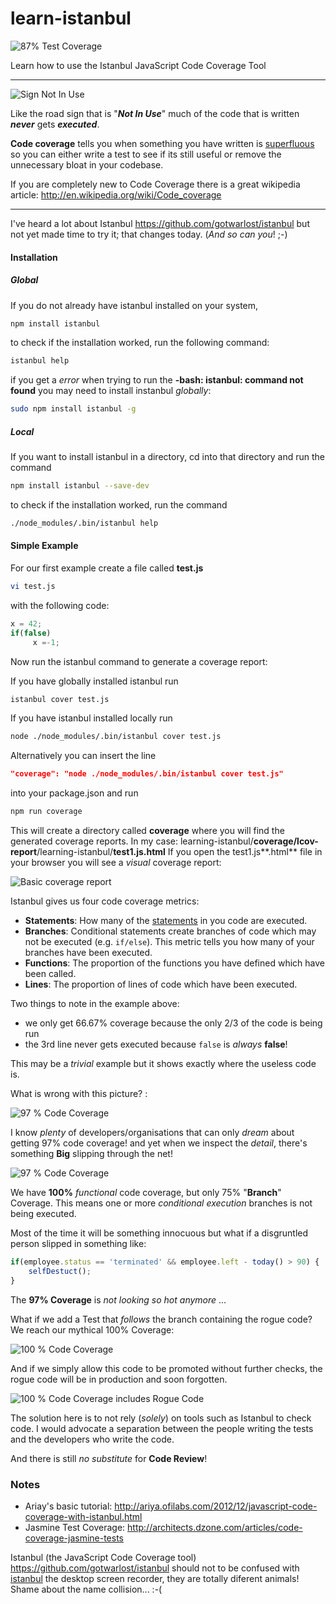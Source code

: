 learn-istanbul
=================

![87% Test Coverage](http://i.imgur.com/NTI4Pxw.png)

Learn how to use the Istanbul JavaScript Code Coverage Tool

- - -

![Sign Not In Use](http://i1.mirror.co.uk/incoming/article1433397.ece/ALTERNATES/s2197/The%20world's%20most%20stupid%20signs-1433397 "Sign not in use!")

Like the road sign that is "***Not In Use***" much of the code
that is written ***never*** gets ***executed***.

**Code coverage** tells you when something you have written is
[superfluous](https://www.google.com/search?q=superfluous)
so you can either write a test to see if its still useful
or remove the unnecessary bloat in your codebase.

If you are completely new to Code Coverage there is a great wikipedia article:
http://en.wikipedia.org/wiki/Code_coverage

- - -


I've heard a lot about Istanbul
https://github.com/gotwarlost/istanbul
but not yet made time to try it;
that changes today. (*And so can you*! ;-)


#### Installation

##### Global

If you do not already have istanbul installed on your system,

```sh
npm install istanbul
```

to check if the installation worked, run the following command:

```sh
istanbul help
```

if you get a *error* when trying to run the **-bash: istanbul: command not found**
you may need to install instanbul *globally*:

```sh
sudo npm install istanbul -g
```

##### Local

If you want to install istanbul in a directory, cd into that directory and run the command

```sh
npm install istanbul --save-dev
```

to check if the installation worked, run the command

```sh
./node_modules/.bin/istanbul help
```

#### Simple Example

For our first example create a file called **test.js**

```sh
vi test.js
```

with the following code:

```javascript
x = 42;
if(false)
     x =-1;
```

Now run the istanbul command to generate a coverage report:

If you have globally installed istanbul run

```sh
istanbul cover test.js
```

If you have istanbul installed locally run

```sh
node ./node_modules/.bin/istanbul cover test.js
```

Alternatively you can insert the line

```json
"coverage": "node ./node_modules/.bin/istanbul cover test.js"
```

into your package.json and run

```sh
npm run coverage
```

This will create a directory called **coverage** where you will find
the generated coverage reports.
In my case:
learning-istanbul/**coverage/lcov-report**/learning-istanbul/**test1.js.html**
If you open the test1.js**.html** file in your browser
you will see a *visual* coverage report:

![Basic coverage report](https://raw.github.com/nelsonic/learning-istanbul/master/screenshots/test1.js-coverage-highlighted.png)

Istanbul gives us four code coverage metrics:
* **Statements**: How many of the [statements](http://www.2ality.com/2012/09/expressions-vs-statements.html) in you code are executed.
* **Branches**: Conditional statements create branches of code which may not be executed (e.g. `if/else`). This metric tells you how many of your branches have been executed.
* **Functions**: The proportion of the functions you have defined which have been called.
* **Lines**: The proportion of lines of code which have been executed.

Two things to note in the example above:

- we only get 66.67% coverage because the
only 2/3 of the code is being run
- the 3rd line never gets executed because
`false` is *always* **false**!

This may be a *trivial* example but it shows
exactly where the useless code is.

What is wrong with this picture? :

![97 % Code Coverage](https://raw.github.com/nelsonic/learning-istanbul/master/screenshots/97-percent-code-coverage.png)

I know *plenty* of developers/organisations that can
only *dream* about getting 97% code coverage!
and yet when we inspect the *detail*, there's
something **Big** slipping through the net!

![97 % Code Coverage](https://raw.github.com/nelsonic/learning-istanbul/master/screenshots/97-percent-hides-malicious-code.png)

We have **100%** *functional* code coverage, but only 75% "**Branch**" Coverage.
This means one or more *conditional execution* branches is not being executed.

Most of the time it will be something innocuous but what if a disgruntled
person slipped in something like:

```javascript
if(employee.status == 'terminated' && employee.left - today() > 90) {
	selfDestuct();
}
```
The **97% Coverage** is *not looking so hot anymore* ...

What if we add a Test that *follows* the branch containing the rogue code?
We reach our mythical 100% Coverage:

![100 % Code Coverage](https://raw.github.com/nelsonic/learning-istanbul/master/screenshots/100-percent-coverage-masks-rogue-code.png)

And if we simply allow this code to be promoted without further checks,
the rogue code will be in production and soon forgotten.

![100 % Code Coverage includes Rogue Code](https://raw.github.com/nelsonic/learning-istanbul/master/screenshots/100-percent-coverage-but-still-has-rogue-code.png)

The solution here is to not rely (*solely*) on tools such as Istanbul to check code.
I would advocate a separation between the people writing the tests and the developers
who write the code.

And there is still *no substitute* for **Code Review**!



### Notes

- Ariay's basic tutorial: http://ariya.ofilabs.com/2012/12/javascript-code-coverage-with-istanbul.html
- Jasmine Test Coverage: http://architects.dzone.com/articles/code-coverage-jasmine-tests

Istanbul (the JavaScript Code Coverage tool)
https://github.com/gotwarlost/istanbul
should not to be confused with [istanbul](https://wiki.gnome.org/Istanbul)
the desktop screen recorder, they are totally diferent animals!
Shame about the name collision... :-(
